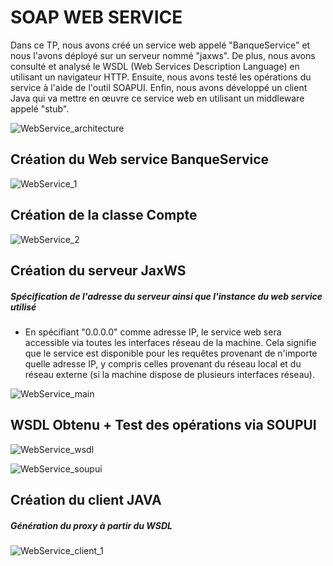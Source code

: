 # SOAP WEB SERVICE

Dans ce TP, nous avons créé un service web appelé "BanqueService" et nous l'avons déployé sur un serveur nommé "jaxws". De plus, nous avons consulté et analysé le WSDL (Web Services Description Language) en utilisant un navigateur HTTP. Ensuite, nous avons testé les opérations du service à l'aide de l'outil SOAPUI. Enfin, nous avons développé un client Java qui va mettre en œuvre ce service web en utilisant un middleware appelé "stub".

![WebService_architecture](https://github.com/Musta1Pha/SOAP_WebService/assets/91842692/9ff51146-3179-4927-ab24-aef5a8e69e8b)


<h2>Création du Web service BanqueService</h2>

![WebService_1](https://github.com/Musta1Pha/SOAP_WebService/assets/91842692/e2da1ea6-ed53-474d-874f-af0492d42373)

<h2>Création de la classe Compte</h2>

![WebService_2](https://github.com/Musta1Pha/SOAP_WebService/assets/91842692/535ec9ed-8616-4d4f-95b5-cba8812d2507)

<h2>Création du serveur JaxWS</h2><h5>Spécification de l'adresse du serveur ainsi que l'instance du web service utilisé</h5>
  
  - En spécifiant "0.0.0.0" comme adresse IP, le service web sera accessible via toutes les interfaces réseau de la machine. Cela signifie que le service est disponible pour les requêtes provenant de n'importe quelle adresse IP, y compris celles provenant du réseau local      et du réseau externe (si la machine dispose de plusieurs interfaces réseau).
    
  ![WebService_main](https://github.com/Musta1Pha/SOAP_WebService/assets/91842692/7a2f7b8d-0e7a-4234-872d-5f9ea7ea4384)

<h2>WSDL Obtenu + Test des opérations via SOUPUI</h2>

![WebService_wsdl](https://github.com/Musta1Pha/SOAP_WebService/assets/91842692/f0b42dc1-98e4-4aef-8bc0-6c80ebacfbc4)

![WebService_soupui](https://github.com/Musta1Pha/SOAP_WebService/assets/91842692/a4da30ae-de06-4994-9548-2cf89d87c1be)

<h2>Création du client JAVA</h2>
<h5>Génération du proxy à partir du WSDL</h5>

![WebService_client_1](https://github.com/Musta1Pha/SOAP_WebService/assets/91842692/5d62fe02-7b6e-4366-933c-db6da8e91e7b)


